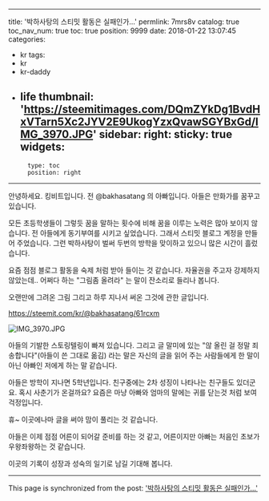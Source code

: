 
---
title: '박하사탕의 스티밋 활동은 실패인가...'
permlink: 7mrs8v
catalog: true
toc_nav_num: true
toc: true
position: 9999
date: 2018-01-22 13:07:45
categories:
- kr
tags:
- kr
- kr-daddy
- life
thumbnail: 'https://steemitimages.com/DQmZYkDg1BvdHxVTarn5Xc2JYV2E9UkogYzxQvawSGYBxGd/IMG_3970.JPG'
sidebar:
    right:
        sticky: true
widgets:
    -
        type: toc
        position: right
---


안녕하세요. 킹비트입니다. 
전 @bakhasatang 의 아빠입니다. 아들은 만화가를 꿈꾸고 있습니다. 

모든 초등학생들이 그렇듯 꿈을 말하는 횟수에 비해 꿈을 이루는 노력은 많아 보이지 않습니다. 
전 아들에게 동기부여를 시키고 싶었습니다. 그래서 스티밋 블로그 계정을 만들어 주었습니다. 
그런 박하사탕이 벌써 두번의 방학을 맞이하고 있으니 많은 시간이 흘렀습니다. 

요즘 점점 블로그 활동을 숙제 처럼 받아 들이는 것 같습니다. 자율권을 주고자 강제하지 않았는데..
어쩌다 하는 "그림좀 올려라" 는 말이 잔소리로 들리나 봅니다. 

오랜만에 그려온 그림 그리고 하루 지나서 써온 그것에 관한 글입니다.

https://steemit.com/kr/@bakhasatang/61rcxm
 
![IMG_3970.JPG](https://steemitimages.com/DQmZYkDg1BvdHxVTarn5Xc2JYV2E9UkogYzxQvawSGYBxGd/IMG_3970.JPG)

아들의 기발한 스토링텔링이 빠져 있습니다. 그리고 글 말미에 있는 "않 올린 걸 정말 죄송합니다"(아들이 쓴 그대로 옮김) 라는 말은 자신의 글을 읽어 주는 사람들에게 한 말이 아닌  아빠인 저에게 하는 말 같습니다. 

아들은 방학이 지나면 5학년입니다. 친구중에는 2차 성징이 나타나는 친구들도 있더군요. 혹시 사춘기가 온걸까요?
요즘은 마냥 아빠와 엄마의 말에는 귀를 닫는것 처럼 보여 걱정입니다. 

휴~ 이곳에나마 글을 써야 맘이 풀리는 것 같습니다. 

아들은 이제 점점 어른이 되어갈 준비를 하는 것 같고, 어른이지만 아빠는 처음인 초보가  우왕좌왕하는 것 같습니다. 

이곳의 기록이 성장과 성숙의 일기로 남길 기대해 봅니다.

- - -

This page is synchronized from the post: ['박하사탕의 스티밋 활동은 실패인가...'](https://steemit.com/@kingbit/7mrs8v)
